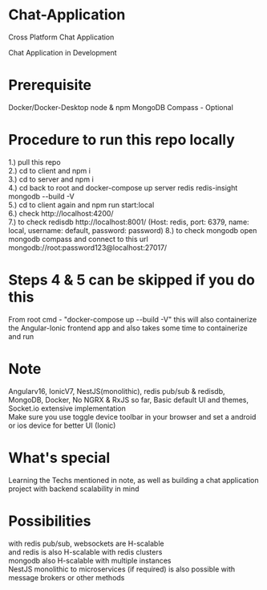 # Chat-Application
Cross Platform Chat Application

Chat Application in Development 

# Prerequisite
  Docker/Docker-Desktop
  node & npm
  MongoDB Compass - Optional

# Procedure to run this repo locally

1.) pull this repo  <br /> 
2.) cd to client and npm i  <br />
3.) cd to server and npm i  <br /> 
4.) cd back to root and docker-compose up server redis redis-insight mongodb --build -V <br /> 
5.) cd to client again and npm run start:local  <br /> 
6.) check http://localhost:4200/  <br /> 
7.) to check redisdb http://localhost:8001/ (Host: redis, port: 6379, name: local, username: default, password: password)
8.) to check mongodb open mongodb compass and connect to this url mongodb://root:password123@localhost:27017/

# Steps 4 & 5 can be skipped if you do this 
  From root cmd - "docker-compose up --build -V"  this will also containerize the Angular-Ionic frontend app 
  and also takes some time to containerize and run

# Note
  Angularv16, IonicV7, NestJS(monolithic), redis pub/sub & redisdb, MongoDB, Docker, No NGRX & RxJS so far, Basic default UI and themes, Socket.io extensive implementation <br />
  Make sure you use toggle device toolbar in your browser and set a android or ios device for better UI (Ionic)

# What's special
  Learning the Techs mentioned in note, as well as building a chat application project with backend scalability in mind

# Possibilities
  with redis pub/sub, websockets are H-scalable <br />
  and redis is also H-scalable with redis clusters <br />
  mongodb also H-scalable with multiple instances <br />
  NestJS monolithic to microservices (if required) is also possible with message brokers or other methods <br />
  
  
  
  

  
